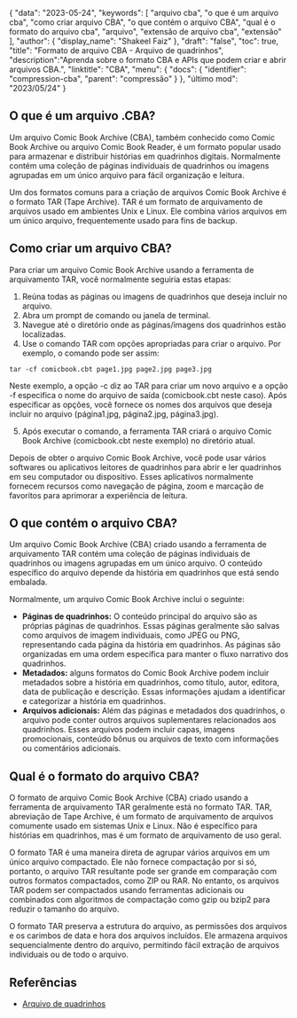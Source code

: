 {
"data": "2023-05-24",
  "keywords": [
"arquivo cba",
"o que é um arquivo cba",
"como criar arquivo CBA",
"o que contém o arquivo CBA",
"qual é o formato do arquivo cba",
"arquivo",
"extensão de arquivo cba",
"extensão"
],
  "author": {
"display_name": "Shakeel Faiz"
},
"draft": "false",
"toc": true,
"title": "Formato de arquivo CBA - Arquivo de quadrinhos",
  "description":"Aprenda sobre o formato CBA e APIs que podem criar e abrir arquivos CBA.",
"linktitle": "CBA",
  "menu": {
    "docs": {
      "identifier": "compression-cba",
"parent": "compressão"
}
},
"último mod": "2023/05/24"
}

## O que é um arquivo .CBA?

Um arquivo Comic Book Archive (CBA), também conhecido como Comic Book Archive ou arquivo Comic Book Reader, é um formato popular usado para armazenar e distribuir histórias em quadrinhos digitais. Normalmente contém uma coleção de páginas individuais de quadrinhos ou imagens agrupadas em um único arquivo para fácil organização e leitura.

Um dos formatos comuns para a criação de arquivos Comic Book Archive é o formato TAR (Tape Archive). TAR é um formato de arquivamento de arquivos usado em ambientes Unix e Linux. Ele combina vários arquivos em um único arquivo, frequentemente usado para fins de backup.

## Como criar um arquivo CBA?

Para criar um arquivo Comic Book Archive usando a ferramenta de arquivamento TAR, você normalmente seguiria estas etapas:

1. Reúna todas as páginas ou imagens de quadrinhos que deseja incluir no arquivo.
2. Abra um prompt de comando ou janela de terminal.
3. Navegue até o diretório onde as páginas/imagens dos quadrinhos estão localizadas.
4. Use o comando TAR com opções apropriadas para criar o arquivo. Por exemplo, o comando pode ser assim:

```
tar -cf comicbook.cbt page1.jpg page2.jpg page3.jpg
```

Neste exemplo, a opção -c diz ao TAR para criar um novo arquivo e a opção -f especifica o nome do arquivo de saída (comicbook.cbt neste caso). Após especificar as opções, você fornece os nomes dos arquivos que deseja incluir no arquivo (página1.jpg, página2.jpg, página3.jpg).

5. Após executar o comando, a ferramenta TAR criará o arquivo Comic Book Archive (comicbook.cbt neste exemplo) no diretório atual.

Depois de obter o arquivo Comic Book Archive, você pode usar vários softwares ou aplicativos leitores de quadrinhos para abrir e ler quadrinhos em seu computador ou dispositivo. Esses aplicativos normalmente fornecem recursos como navegação de página, zoom e marcação de favoritos para aprimorar a experiência de leitura.

## O que contém o arquivo CBA?

Um arquivo Comic Book Archive (CBA) criado usando a ferramenta de arquivamento TAR contém uma coleção de páginas individuais de quadrinhos ou imagens agrupadas em um único arquivo. O conteúdo específico do arquivo depende da história em quadrinhos que está sendo embalada.

Normalmente, um arquivo Comic Book Archive inclui o seguinte:

- **Páginas de quadrinhos:** O conteúdo principal do arquivo são as próprias páginas de quadrinhos. Essas páginas geralmente são salvas como arquivos de imagem individuais, como JPEG ou PNG, representando cada página da história em quadrinhos. As páginas são organizadas em uma ordem específica para manter o fluxo narrativo dos quadrinhos.
- **Metadados:** alguns formatos do Comic Book Archive podem incluir metadados sobre a história em quadrinhos, como título, autor, editora, data de publicação e descrição. Essas informações ajudam a identificar e categorizar a história em quadrinhos.
- **Arquivos adicionais:** Além das páginas e metadados dos quadrinhos, o arquivo pode conter outros arquivos suplementares relacionados aos quadrinhos. Esses arquivos podem incluir capas, imagens promocionais, conteúdo bônus ou arquivos de texto com informações ou comentários adicionais.

## Qual é o formato do arquivo CBA?

O formato de arquivo Comic Book Archive (CBA) criado usando a ferramenta de arquivamento TAR geralmente está no formato TAR. TAR, abreviação de Tape Archive, é um formato de arquivamento de arquivos comumente usado em sistemas Unix e Linux. Não é específico para histórias em quadrinhos, mas é um formato de arquivamento de uso geral.

O formato TAR é uma maneira direta de agrupar vários arquivos em um único arquivo compactado. Ele não fornece compactação por si só, portanto, o arquivo TAR resultante pode ser grande em comparação com outros formatos compactados, como ZIP ou RAR. No entanto, os arquivos TAR podem ser compactados usando ferramentas adicionais ou combinados com algoritmos de compactação como gzip ou bzip2 para reduzir o tamanho do arquivo.

O formato TAR preserva a estrutura do arquivo, as permissões dos arquivos e os carimbos de data e hora dos arquivos incluídos. Ele armazena arquivos sequencialmente dentro do arquivo, permitindo fácil extração de arquivos individuais ou de todo o arquivo.

## Referências
* [Arquivo de quadrinhos](https://en.wikipedia.org/wiki/Comic_book_archive)

